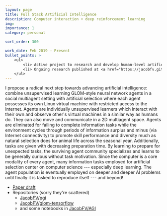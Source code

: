 ```yaml
---
layout: page
title: Full Stack Artificial Intelligence
description: Computer interaction + deep reinforcement learning
img: 
importance: 1
category: personal

sort_order: 300

work_date: Feb 2019 – Present
bullet_points: >
    <ul>
        <li> Active project to research and develop human-level artificial intelligence </li>
        <li> Ongoing research published at <a href="https://jacobfv.github.io/projects/extreme_artificial_intelligence/">https://jacobfv.github.io/projects/extreme_artificial_intelligence/</a> </li>
    </ul>
---
```


I propose a radical next step towards advancing artificial intelligence: combine unsupervised learning GLOM-style neural network agents in a social multiagent setting with artificial selection where each agent possesses its own Linux virtual machine with restricted access to the Internet. Agents are individually unsupervised learners which interact with their own and observe other's virtual machines in a similar way as humans do. They can also move and communicate in a 2D multiagent space. Agents are eliminated for failing to complete information tasks while the environment cycles through periods of information surplus and minus (via Internet connectivity) to promote skill performance and diversity much as natural selection does for animal life across the seasonal year. Additionally, tasks are given with decreasing preparation time. By learning to prepare for unexpected tasks, the surviving agent community specializes and learns to be generally curious without task motivation. Since the computer is a core modality of every agent, many information tasks employed for artificial selection center on computer science --- especially deep learning. The agent population is eventually employed on deeper and deeper AI problems until finally it is tasked to reproduce itself --- and beyond! 

- [Paper draft](https://docs.google.com/document/d/10Hxd-inpEXNkbN45nCSKE53sHgY6oF15i2eO6WRk3L4/edit?usp=sharing)
- Repositories (sorry they're scattered)
    - [JacobFV/pgi](https://github.com/JacobFV/pgi)
    - [JacobFV/glom-tensorflow](https://github.com/JacobFV/glom-tensorflow)
    - and some notebooks in [JacobFV/AGI](https://github.com/JacobFV/AGI)
